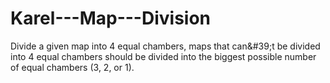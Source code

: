 # Karel---Map---Division
Divide a given map into 4 equal chambers, maps that can&amp;#39;t be divided into 4 equal chambers should be divided into the biggest possible number of equal chambers (3, 2, or 1).
